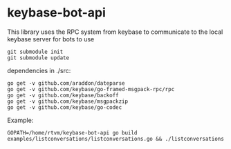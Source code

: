 # keybase-bot-api

This library uses the RPC system from keybase to communicate to the local keybase server for bots to use
```
git submodule init
git submodule update
```

dependencies in ./src:
```
go get -v github.com/araddon/dateparse
go get -v github.com/keybase/go-framed-msgpack-rpc/rpc
go get -v github.com/keybase/backoff
go get -v github.com/keybase/msgpackzip
go get -v github.com/keybase/go-codec
```

Example:
```
GOPATH=/home/rtvm/keybase-bot-api go build examples/listconversations/listconversations.go && ./listconversations
```
